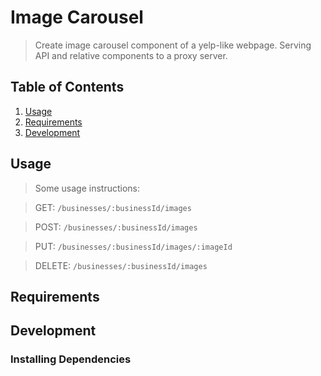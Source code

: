 # Image Carousel

> Create image carousel component of a yelp-like webpage. Serving API and relative components to a proxy server. 

## Table of Contents

1. [Usage](#Usage)
1. [Requirements](#requirements)
1. [Development](#development)

## Usage

> Some usage instructions:

>GET:
 `/businesses/:businessId/images`

>POST:
 `/businesses/:businessId/images`

>PUT:
 `/businesses/:businessId/images/:imageId`

>DELETE:
 `/businesses/:businessId/images`

## Requirements


## Development

### Installing Dependencies

